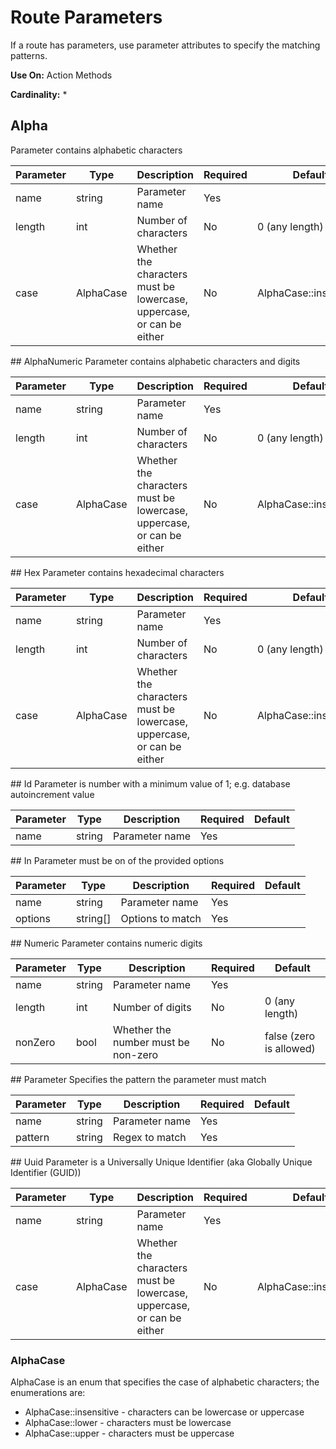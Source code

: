 # Route Parameters

If a route has parameters, use parameter attributes to specify the matching patterns.

**Use On:** Action Methods

**Cardinality:** *

## Alpha
Parameter contains alphabetic characters
<table>
    <thead>
        <tr>
            <th>Parameter</th>
            <th>Type</th>
            <th>Description</th>
            <th>Required</th>
            <th>Default</th>
        </tr>
    </thead>
    <tbody>
        <tr>
            <td>name</td>
            <td>string</td>
            <td>Parameter name</td>
            <td>Yes</td>
            <td></td>
        </tr>
        <tr>
            <td>length</td>
            <td>int</td>
            <td>Number of characters</td>
            <td>No</td>
            <td>0 (any length)</td>
        </tr>
        <tr>
            <td>case</td>
            <td>AlphaCase</td>
            <td>Whether the characters must be lowercase, uppercase, or can be either</td>
            <td>No</td>
            <td>AlphaCase::insensitive</td>
        </tr>
    </tbody>
</table>
## AlphaNumeric
Parameter contains alphabetic characters and digits
<table>
    <thead>
        <tr>
            <th>Parameter</th>
            <th>Type</th>
            <th>Description</th>
            <th>Required</th>
            <th>Default</th>
        </tr>
    </thead>
    <tbody>
        <tr>
            <td>name</td>
            <td>string</td>
            <td>Parameter name</td>
            <td>Yes</td>
            <td></td>
        </tr>
        <tr>
            <td>length</td>
            <td>int</td>
            <td>Number of characters</td>
            <td>No</td>
            <td>0 (any length)</td>
        </tr>
        <tr>
            <td>case</td>
            <td>AlphaCase</td>
            <td>Whether the characters must be lowercase, uppercase, or can be either</td>
            <td>No</td>
            <td>AlphaCase::insensitive</td>
        </tr>
    </tbody>
</table>
## Hex
Parameter contains hexadecimal characters
<table>
    <thead>
        <tr>
            <th>Parameter</th>
            <th>Type</th>
            <th>Description</th>
            <th>Required</th>
            <th>Default</th>
        </tr>
    </thead>
    <tbody>
        <tr>
            <td>name</td>
            <td>string</td>
            <td>Parameter name</td>
            <td>Yes</td>
            <td></td>
        </tr>
        <tr>
            <td>length</td>
            <td>int</td>
            <td>Number of characters</td>
            <td>No</td>
            <td>0 (any length)</td>
        </tr>
        <tr>
            <td>case</td>
            <td>AlphaCase</td>
            <td>Whether the characters must be lowercase, uppercase, or can be either</td>
            <td>No</td>
            <td>AlphaCase::insensitive</td>
        </tr>
    </tbody>
</table>
## Id
Parameter is number with a minimum value of 1; e.g. database autoincrement value
<table>
    <thead>
        <tr>
            <th>Parameter</th>
            <th>Type</th>
            <th>Description</th>
            <th>Required</th>
            <th>Default</th>
        </tr>
    </thead>
    <tbody>
        <tr>
            <td>name</td>
            <td>string</td>
            <td>Parameter name</td>
            <td>Yes</td>
            <td></td>
        </tr>
    </tbody>
</table>
## In
Parameter must be on of the provided options
<table>
    <thead>
        <tr>
            <th>Parameter</th>
            <th>Type</th>
            <th>Description</th>
            <th>Required</th>
            <th>Default</th>
        </tr>
    </thead>
    <tbody>
        <tr>
            <td>name</td>
            <td>string</td>
            <td>Parameter name</td>
            <td>Yes</td>
            <td></td>
        </tr>
        <tr>
            <td>options</td>
            <td>string[]</td>
            <td>Options to match</td>
            <td>Yes</td>
            <td></td>
        </tr>
    </tbody>
</table>
## Numeric
Parameter contains numeric digits
<table>
    <thead>
        <tr>
            <th>Parameter</th>
            <th>Type</th>
            <th>Description</th>
            <th>Required</th>
            <th>Default</th>
        </tr>
    </thead>
    <tbody>
        <tr>
            <td>name</td>
            <td>string</td>
            <td>Parameter name</td>
            <td>Yes</td>
            <td></td>
        </tr>
        <tr>
            <td>length</td>
            <td>int</td>
            <td>Number of digits</td>
            <td>No</td>
            <td>0 (any length)</td>
        </tr>
        <tr>
            <td>nonZero</td>
            <td>bool</td>
            <td>Whether the number must be non-zero</td>
            <td>No</td>
            <td>false (zero is allowed)</td>
        </tr>
    </tbody>
</table>
## Parameter
Specifies the pattern the parameter must match
<table>
    <thead>
        <tr>
            <th>Parameter</th>
            <th>Type</th>
            <th>Description</th>
            <th>Required</th>
            <th>Default</th>
        </tr>
    </thead>
    <tbody>
        <tr>
            <td>name</td>
            <td>string</td>
            <td>Parameter name</td>
            <td>Yes</td>
            <td></td>
        </tr>
        <tr>
            <td>pattern</td>
            <td>string</td>
            <td>Regex to match</td>
            <td>Yes</td>
            <td></td>
        </tr>
    </tbody>
</table>
## Uuid
Parameter is a Universally Unique Identifier (aka Globally Unique Identifier (GUID))
<table>
    <thead>
        <tr>
            <th>Parameter</th>
            <th>Type</th>
            <th>Description</th>
            <th>Required</th>
            <th>Default</th>
        </tr>
    </thead>
    <tbody>
        <tr>
            <td>name</td>
            <td>string</td>
            <td>Parameter name</td>
            <td>Yes</td>
            <td></td>
        </tr>
        <tr>
            <td>case</td>
            <td>AlphaCase</td>
            <td>Whether the characters must be lowercase, uppercase, or can be either</td>
            <td>No</td>
            <td>AlphaCase::insensitive</td>
        </tr>
    </tbody>
</table>

### AlphaCase
AlphaCase is an enum that specifies the case of alphabetic characters; the enumerations are:

* AlphaCase::insensitive - characters can be lowercase or uppercase
* AlphaCase::lower - characters must be lowercase
* AlphaCase::upper - characters must be uppercase